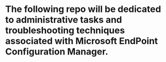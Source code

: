 # The following repo will be dedicated to administrative tasks and troubleshooting techniques associated with Microsoft EndPoint Configuration Manager.

